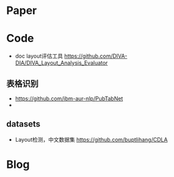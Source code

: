 # Paper


# Code            
- doc layout评估工具 https://github.com/DIVA-DIA/DIVA_Layout_Analysis_Evaluator


## 表格识别
- https://github.com/ibm-aur-nlp/PubTabNet
- 

## datasets
- Layout检测，中文数据集 https://github.com/buptlihang/CDLA 

# Blog


